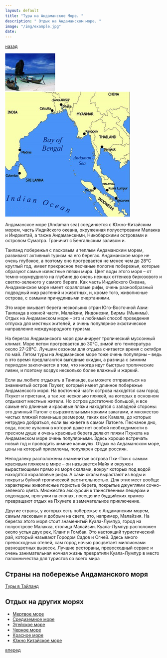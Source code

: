 ```yaml
---
layout: default
title: "Туры на Андаманское Море. "
description: " Отдых на Андаманском море. "
image: "/img/example.jpg"
date: 
---
```


[назад](sea-aegean.html)

<img class="right" alt="Андаманское море" src="/img/sea-andaman.jpg">
<img class="left" alt="Андаманское море" src="/img/sea-andaman-map.jpg">

Андаманское море (Andaman sea) соединяется с Южно-Китайским морем, часть Индийского океана, окруженная полуостровами Малакка и Индокитай, а также Андаманскими, Никобарскими островами и островом Суматра. Граничит с Бенгальским заливом и.

Таиланд побережья с ласковым и теплым Андаманским морем, развивают активный туризм на его берегах. Андаманское море не очень глубокое, а поэтому оно прогревается не менее чем до 28°C круглый год, имеет прекрасное песчаные пологие побережья, которые образуют самые известные пляжи мира. Цвет воды этого моря – от темно-изумрудного на глубине до очень нежных оттенков бирюзового и светло-зеленого у самого берега. Как часть Индийского Океана, Анадаманское море имеет коралловые рифы, очень разнообразный подводный мир растений и животных, и, кроме того, живописные острова, с самыми причудливыми очертаниями. 

Это море омывает берега нескольких стран Юго-Восточной Азии: Таиланда в южной части, Малайзии, Индонезии, Бирмы (Мьянмы). Отдых на Андаманском море – это и любимый способ проведения отпуска для местных жителей, и очень популярное экзотическое направление международного туризма. 

На берегах Андаманского моря доминирует тропический муссонный климат. Море летом прогревается до 30°C, зимой его температура около 27-28°C. Лучшим сезоном для отдыха считается время с октября по май. Летом туры на Андаманское море тоже очень популярны – ведь в это время предлагаются выгодные скидки, а разница с зимним периодом заключается в том, что иногда идут быстрые тропические ливни, и поэтому воздух несколько более влажный и жаркий. 

Если вы любите отдыхать в Таиланде, вы можете отправиться на знаменитый остров Пхукет, который имеет длинное побережье Андаманского моря. На восточной части острова находятся сам город Пхукет и пристани, а так же несколько пляжей, на которых в основном отдыхают местные жители. Но остров достаточно большой, и все самые его длинные и красивые пляжи находятся с западной стороны: это длинный Патонг с выразительными яркими закатами, и множество чистых пляжей поменьше размером, таких как Камала, до которых нетрудно добраться, если вы живете в самом Патонге. Песчаное дно, вода, после купания в которой даже нет особой необходимости в пресном душе и очень красивые берега делают пляжи Пхукета на Андаманском море очень популярными. Здесь хорошо встречать новый год и проводить зимние каникулы. Отдых на Андаманском море, цены на который приемлемы, популярен среди россиян. 

Неподалеку расположены знаменитые острова Пхи-Пхи с самым красивым пляжем в мире – он называется Майя и окружен вырастающими прямо из моря скалами, вокруг которых под водой находятся коралловые рифы. А сами скалы вырастают из воды и покрыты буйной тропической растительностью. Для этих мест вообще характерны живописные гористые берега, покрытые джунглями сочно-зеленого цвета. Множество экскурсий к таинственным пещерам и водопадам, прогулки на слонах, посещение буддийских храмов превращают отдых на Пхукете в замечательное приключение. 

Другие страны, у которых есть побережье с Андаманским морем, самым ласковым и добрым на свете, это, например, Малайзия. На берегах этого моря стоит знаменитый Куала-Лумпур, город на полуострове Малакка, столица Малайзии. Куала-Лумпур расположен около устья двух рек, Кланг и Гомбак. Это настоящий туристический рай, который называют Городом Садов и Огней. Здесь много превосходных отелей, сам город ночью расцветает миллионами разноцветных вывесок. Лучшие рестораны, превосходный сервис и очень занимательная ночная жизнь превратили Куала-Лумпур в место паломничества для туристов со всего мира

## Страны на побережье Андаманского моря

<div class="s"><div class="l2"><p><a href="/?n=thailand">Туры в Тайланд</a></p></div><div class="r2"></div></div>

## Отдых на других морях

- [Мертвое море](sea-dead.html)
- [Средиземное море](sea-mediterranean.html)
- [Эгейское море](sea-aegean.html)
- [Черное море](sea-black.html)
- [Красное море](sea-red.html)
- [Южно Китайское море](sea-south-china.html)

[вперед](sea-black.html)


